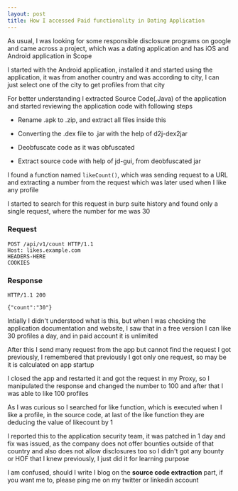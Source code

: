 ```yaml
---
layout: post
title: How I accessed Paid functionality in Dating Application
---
```

As usual, I was looking for some responsible disclosure programs on google and came across a project, which was a dating application and has iOS and Android application in Scope

I started with the Android application, installed it and started using the application, it was from another country and was according to city, I can just select one of the city to get profiles from that city

For better understanding I extracted Source Code(.Java) of the application and started reviewing the application code with following steps

* Rename .apk to .zip, and extract all files inside this

* Converting the .dex file to .jar with the help of d2j-dex2jar

* Deobfuscate code as it was obfuscated

* Extract source code with help of jd-gui, from deobfuscated jar

I found a function named `likeCount()`, which was sending request to a URL and extracting a number from the request which was later used when I like any profile

I started to search for this request in burp suite history and found only a single request, where the number for me was 30

### Request

```
POST /api/v1/count HTTP/1.1
Host: likes.example.com
HEADERS-HERE
COOKIES
```

### Response

```
HTTP/1.1 200

{"count":"30"}
```

Intially I didn't understood what is this, but when I was checking the application documentation and website, I saw that in a free version I can like 30 profiles a day, and in paid account it is unlimited

After this I send many request from the app but cannot find the request I got previously, I remembered that previously I got only one request, so may be it is calculated on app startup

I closed the app and restarted it and got the request in my Proxy, so I manipulated the response and changed the number to 100 and after that I was able to like 100 profiles

As I was curious so I searched for like function, which is executed when I like a profile, in the source code, at last of the like function they are deducing the value of likecount by 1

I reported this to the application security team, it was patched in 1 day and fix was issued, as the company does not offer bounties outside of that country and also does not allow disclosures too so I didn't got any bounty or HOF that I knew previously, I just did it for learning purpose

I am confused, should I write I blog on the **source code extraction** part, if you want me to, please ping me on my twitter or linkedin account

